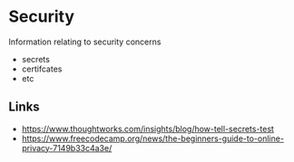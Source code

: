 # Security

Information relating to security concerns

- secrets
- certifcates
- etc


## Links

- https://www.thoughtworks.com/insights/blog/how-tell-secrets-test
- https://www.freecodecamp.org/news/the-beginners-guide-to-online-privacy-7149b33c4a3e/
